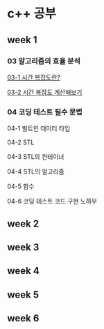 # c++ 공부

## week 1

### 03 알고리즘의 효율 분석

[03-1 시간 복잡도란?](./week1/03-1.md)

[03-2 시간 복잡도 계산해보기](./week1/03-2.md)



### 04 코딩 테스트 필수 문법

04-1 빌트인 데이터 타입

04-2 STL

04-3 STL의 컨테이너

04-4 STL의 알고리즘

04-5 함수

04-6 코딩 테스트 코드 구현 노하우



## week 2











## week 3









## week 4







## week 5









## week 6

















